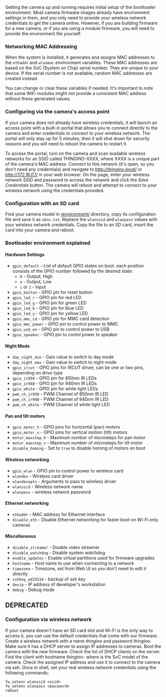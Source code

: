 Getting the camera up and running requires initial setup of the bootloader environment. 
Most camera firmware images already have environment settings in them, and you only need to provide your wireless network credentials to get the camera online. However, if you are building firmware for a new camera, or if you are using a module firmware, you will need to provide the environment file yourself.

### Networking MAC Addressing

When the system is installed, it generates and assigns MAC addresses to the `ethaddr` and `wlanmac` environment variables. These MAC addresses are based on the SoC (System on Chip) serial number. They are unique to your device. If the serial number is not available, random MAC addresses are created instead. 

You can change or clear these variables if needed. It's important to note that some WiFi modules might not provide a consistent MAC address without these generated values.

### Configuring via the camera's access point

If your camera does not already have wireless credentials, it will launch an access point with a built-in portal that allows you to connect directly to the camera and enter credentials to connect to your wireless network. The portal will only stay up for 5 minutes, then it will shut down for security reasons and you will need to reboot the camera to restart it.

To access the portal, turn on the camera and scan available wireless networks for an SSID called THINGINO-XXXX, where XXXX is a unique part of the camera's MAC address. Connect to this network (it's open, so you don't need any credentials) and navigate to _http://thingino.local/_ or _http://172.16.0.1/_ in your web browser. On the page, enter your wireless network SSID and password to access the network and click the _Save Credentials_ button.
The camera will reboot and attempt to connect to your wireless network using the credentials provided.

### Configuration with an SD card

Find your camera model in [/environment/][envdir] directory, copy its configuration file and save it as `uEnv.txt`.
Replace the `wlanssid` and `wlanpass` values with your wireless network credentials.
Copy the file to an SD card, insert the card into your camera and reboot.

### Bootloader environment explained

#### Hardware Settings

- `gpio_default` - List of default GPIO states on boot. each position consists of the GPIO number followed by the desired state:
  - `O` - Output, High
  - `o` - Output, Low
  - `i` or `I` - Input
- `gpio_button` - GPIO pin for reset button
- `gpio_led_r` - GPIO pin for red LED
- `gpio_led_g` - GPIO pin for green LED
- `gpio_led_b` - GPIO pin for blue LED
- `gpio_led_y` - GPIO pin for yellow LED
- `gpio_mmc_cd` - GPIO pin for MMC card detection
- `gpio_mmc_power` - GPIO pin to control power to MMC
- `gpio_usb_en` - GPIO pin to control power to USB 
- `gpio_speaker` - GPIO pin to contol power to speaker

#### Night Mode

- `day_night_min` - Gain value to switch to day mode
- `day_night_max` - Gain value to switch to night mode
- `gpio_ircut` - GPIO pins for IRCUT driver, can be one or two pins, depending on drive type
- `gpio_ir850` - GPIO pin for 850nm IR LEDs 
- `gpio_ir940` - GPIO pin for 940nm IR LEDs
- `gpio_white` - GPIO pin for white light LEDs
- `pwm_ch_ir850` - PWM Channel of 850nm IR LED
- `pwm_ch_ir940` - PWM Channel of 940nm IR LED
- `pwm_ch_white` - PWM Channel of white light LED

#### Pan and tilt motors

- `gpio_motor_h` - GPIO pins for horizontal (pan) motors
- `gpio_motor_v` - GPIO pins for vertical motion (tilt) motors
- `motor_maxstep_h` - Maximum number of microsteps for pan motor
- `motor_maxstep_v` - Maximum number of microsteps for tilt motor
- `disable_homing` - Set to `true` to disable homing of motors on boot

#### Wireless networking

- `gpio_wlan` - GPIO pin to control power to wireless card
- `wlandev` - Wireless card driver
- `wlandevopts` - Arguments to pass to wireless driver
- `wlanssid` - Wireless network name
- `wlanpass` - wireless network password

#### Ethernet networking

- `ethaddr` - MAC address for Ethernet interface
- `disable_eth` - Disable Ethernet networking for faster boot on Wi-Fi only cameras

#### Miscellaneous

- `disable_streamer` - Disable video streamer
- `disable_watchdog` - Disable system watchdog
- `enable_updates` - Enable virtual partitions used for firmware upgrades
- `hostname` - Host name to use when connecting to a network
- `timezone` - Timezone, set from Web UI so you don't need to edit it directly
- `sshkey_ed25519` - backup of ssh key
- `devip` - IP address of developer's workstation
- `debug` - Debug mode


## DEPRECATED

### Configuration via wireless network

If your camera doesn't have an SD card slot and Wi-Fi is the only way to access it, you can use the default credentials that come with our firmware. Create a wireless network with a name _thingino_ and password _thingino_. Make sure it has a DHCP server to assign IP addresses to cameras. Boot the camera with the new firmware. Check the list of DHCP clients on the server. Find the client with hostname _thingino-<soc>_ where _<soc>_ is the SoC model of the camera. Check the assigned IP address and use it to connect to the camera via ssh. Once in shell, set your real wireless network credentials using the following commands:

```
fw_setenv wlanssid <ssid>
fw_setenv wlanpass <password>
reboot
```


[envdir]: https://github.com/themactep/thingino-firmware/tree/master/environment
